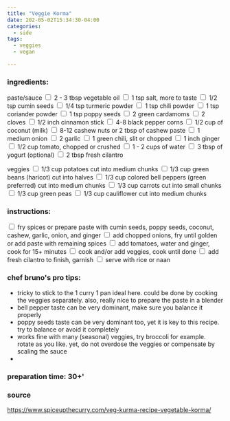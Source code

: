 ```yaml
---
title: "Veggie Korma"
date: 202-05-02T15:34:30-04:00
categories:
  - side 
tags:
  - veggies
  - vegan

---
```


### ingredients:

paste/sauce
<input type="checkbox"> 2 - 3 tbsp vegetable oil
<input type="checkbox"> 1 tsp salt, more to taste
<input type="checkbox"> 1/2 tsp cumin seeds
<input type="checkbox"> 1/4 tsp turmeric powder
<input type="checkbox"> 1 tsp chili powder
<input type="checkbox"> 1 tsp coriander powder
<input type="checkbox"> 1 tsp poppy seeds 
<input type="checkbox"> 2 green cardamoms
<input type="checkbox"> 2 cloves
<input type="checkbox"> 1/2 inch cinnamon stick
<input type="checkbox"> 4-8 black pepper corns
<input type="checkbox"> 1/2 cup of coconut (milk)
<input type="checkbox"> 8-12 cashew nuts or 2 tbsp of cashew paste
<input type="checkbox"> 1 medium onion
<input type="checkbox"> 2 garlic
<input type="checkbox"> 1 green chili, slit or chopped
<input type="checkbox"> 1 inch ginger
<input type="checkbox"> 1/2 cup tomato, chopped or crushed
<input type="checkbox"> 1 - 2 cups of water
<input type="checkbox"> 3 tbsp of yogurt (optional)
<input type="checkbox"> 2 tbsp fresh cilantro


veggies
<input type="checkbox"> 1/3 cup potatoes cut into medium chunks
<input type="checkbox"> 1/3 cup green beans (haricot) cut into halves
<input type="checkbox"> 1/3 cup colored bell peppers (green preferred) cut into medium chunks
<input type="checkbox"> 1/3 cup carrots cut into small chunks
<input type="checkbox"> 1/3 cup green peas
<input type="checkbox"> 1/3 cup cauliflower cut into medium chunks



### instructions:
<input type="checkbox"> fry spices or prepare paste with cumin seeds, poppy seeds, coconut, cashew, garlic, onion, and ginger
<input type="checkbox"> add chopped onions, fry until golden or add paste with remaining spices
<input type="checkbox"> add tomatoes, water and ginger, cook for 15+ minutes
<input type="checkbox"> cook and/or add veggies, cook until done
<input type="checkbox"> add fresh cilantro to finish, garnish
<input type="checkbox"> serve with rice or naan

### chef bruno's pro tips:

- tricky to stick to the 1 curry 1 pan ideal here. could be done by cooking the veggies separately. also, really nice to prepare the paste in a blender
- bell pepper taste can be very dominant, make sure you balance it properly
- poppy seeds taste can be very dominant too, yet it is key to this recipe. try to balance or avoid it completely
- works fine with many (seasonal) veggies, try broccoli for example. rotate as you like. yet, do not overdose the veggies or compensate by scaling the sauce
- 


### preparation time: 30+'

### source

https://www.spiceupthecurry.com/veg-kurma-recipe-vegetable-korma/


